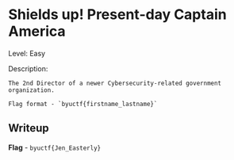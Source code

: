 # Shields up! Present-day Captain America
Level: Easy

Description:
```
The 2nd Director of a newer Cybersecurity-related government organization. 

Flag format - `byuctf{firstname_lastname}`
```

## Writeup
**Flag** - `byuctf{Jen_Easterly}`